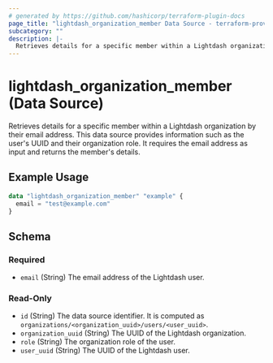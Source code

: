 ```yaml
---
# generated by https://github.com/hashicorp/terraform-plugin-docs
page_title: "lightdash_organization_member Data Source - terraform-provider-lightdash"
subcategory: ""
description: |-
  Retrieves details for a specific member within a Lightdash organization by their email address. This data source provides information such as the user's UUID and their organization role. It requires the email address as input and returns the member's details.
---
```


# lightdash_organization_member (Data Source)

Retrieves details for a specific member within a Lightdash organization by their email address. This data source provides information such as the user's UUID and their organization role. It requires the email address as input and returns the member's details.

## Example Usage

```terraform
data "lightdash_organization_member" "example" {
  email = "test@example.com"
}
```

<!-- schema generated by tfplugindocs -->
## Schema

### Required

- `email` (String) The email address of the Lightdash user.

### Read-Only

- `id` (String) The data source identifier. It is computed as `organizations/<organization_uuid>/users/<user_uuid>`.
- `organization_uuid` (String) The UUID of the Lightdash organization.
- `role` (String) The organization role of the user.
- `user_uuid` (String) The UUID of the Lightdash user.

